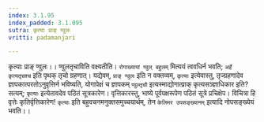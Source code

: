 ```yaml
---
index: 3.1.95
index_padded: 3.1.095
sutra: कृत्याः प्राङ् ण्वुलः
vritti: padamanjari

---
```

कृत्याः प्राङ् ण्वुलः।। ण्वुलतृचाविति वक्ष्यतीति। `रोगाख्यायां ण्वुल् बहुलम्` मित्ययं त्ववधिर्न भवति; `अर्हे कृत्यतृचश्च` इति पृथक् तृचो ग्रहणात्। यद्येवम्, `प्राङ् ण्वुलः` इति न वक्तव्यम्, `कृत्याः` इत्येवास्तु, तृज्ग्रहणादेव ज्ञापकात्परतोऽनुवृत्तिर्न भविष्यति, योगापेक्षं च ज्ञापकम् `ण्वुल्तृचौ` इत्यस्माद्योगात्प्राक् कृत्यसञ्ज्ञाधिकार इति? सत्यम्; `कृत्याः` इत्येतावदेव पठितं सूत्रकारेण। वृत्तिकारस्तु, भाष्ये पूर्वपक्षरूपेण पठितं सूत्रे प्रचिक्षेप। विचित्रा हि वृत्तेः कृतिर्वृत्तिकारेण! `कृत्याः` इति बहुवचनमनुक्तसमुच्चयार्थम्, तेन `केलिमर उपसङ्ख्यानम्` इत्यादि नोपसङ्ख्येयं भवति।।